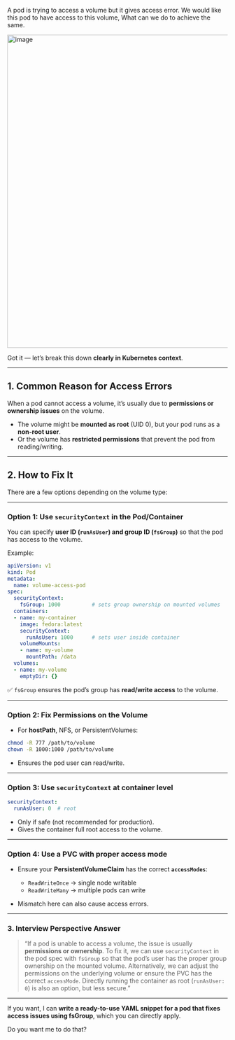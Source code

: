 A pod is trying to access a volume but it gives access error. We would like this pod to have access to this volume, What can we do to achieve the same.

<img width="1741" height="716" alt="image" src="https://github.com/user-attachments/assets/1a33fea4-e266-40d3-bf89-e11edc896875" />

Got it — let’s break this down **clearly in Kubernetes context**.

---

## **1. Common Reason for Access Errors**

When a pod cannot access a volume, it’s usually due to **permissions or ownership issues** on the volume.

* The volume might be **mounted as root** (UID 0), but your pod runs as a **non-root user**.
* Or the volume has **restricted permissions** that prevent the pod from reading/writing.

---

## **2. How to Fix It**

There are a few options depending on the volume type:

---

### **Option 1: Use `securityContext` in the Pod/Container**

You can specify **user ID (`runAsUser`) and group ID (`fsGroup`)** so that the pod has access to the volume.

Example:

```yaml
apiVersion: v1
kind: Pod
metadata:
  name: volume-access-pod
spec:
  securityContext:
    fsGroup: 1000          # sets group ownership on mounted volumes
  containers:
  - name: my-container
    image: fedora:latest
    securityContext:
      runAsUser: 1000      # sets user inside container
    volumeMounts:
    - name: my-volume
      mountPath: /data
  volumes:
  - name: my-volume
    emptyDir: {}
```

✅ `fsGroup` ensures the pod’s group has **read/write access** to the volume.

---

### **Option 2: Fix Permissions on the Volume**

* For **hostPath**, NFS, or PersistentVolumes:

```bash
chmod -R 777 /path/to/volume
chown -R 1000:1000 /path/to/volume
```

* Ensures the pod user can read/write.

---

### **Option 3: Use `securityContext` at container level**

```yaml
securityContext:
  runAsUser: 0  # root
```

* Only if safe (not recommended for production).
* Gives the container full root access to the volume.

---

### **Option 4: Use a PVC with proper access mode**

* Ensure your **PersistentVolumeClaim** has the correct **`accessModes`**:

  * `ReadWriteOnce` → single node writable
  * `ReadWriteMany` → multiple pods can write
* Mismatch here can also cause access errors.

---

### **3. Interview Perspective Answer**

> “If a pod is unable to access a volume, the issue is usually **permissions or ownership**.
> To fix it, we can use `securityContext` in the pod spec with `fsGroup` so that the pod’s user has the proper group ownership on the mounted volume.
> Alternatively, we can adjust the permissions on the underlying volume or ensure the PVC has the correct `accessMode`.
> Directly running the container as root (`runAsUser: 0`) is also an option, but less secure.”

---

If you want, I can **write a ready-to-use YAML snippet for a pod that fixes access issues using fsGroup**, which you can directly apply.

Do you want me to do that?
